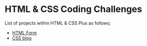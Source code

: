 # HTML & CSS Coding Challenges

List of projects within HTML & CSS Plus as follows;

- [HTML Form](./HC-CC-01/README.md)
- [CSS blog](./HC-CC-02/README.md)

